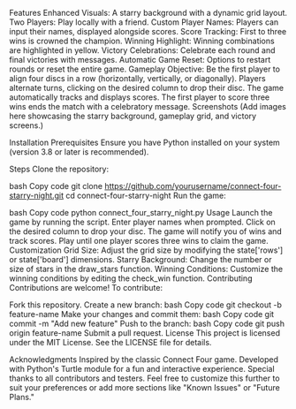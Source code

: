 Features
Enhanced Visuals: A starry background with a dynamic grid layout.
Two Players: Play locally with a friend.
Custom Player Names: Players can input their names, displayed alongside scores.
Score Tracking: First to three wins is crowned the champion.
Winning Highlight: Winning combinations are highlighted in yellow.
Victory Celebrations: Celebrate each round and final victories with messages.
Automatic Game Reset: Options to restart rounds or reset the entire game.
Gameplay
Objective: Be the first player to align four discs in a row (horizontally, vertically, or diagonally).
Players alternate turns, clicking on the desired column to drop their disc.
The game automatically tracks and displays scores.
The first player to score three wins ends the match with a celebratory message.
Screenshots
(Add images here showcasing the starry background, gameplay grid, and victory screens.)

Installation
Prerequisites
Ensure you have Python installed on your system (version 3.8 or later is recommended).

Steps
Clone the repository:

bash
Copy code
git clone https://github.com/yourusername/connect-four-starry-night.git
cd connect-four-starry-night
Run the game:

bash
Copy code
python connect_four_starry_night.py
Usage
Launch the game by running the script.
Enter player names when prompted.
Click on the desired column to drop your disc.
The game will notify you of wins and track scores.
Play until one player scores three wins to claim the game.
Customization
Grid Size: Adjust the grid size by modifying the state['rows'] or state['board'] dimensions.
Starry Background: Change the number or size of stars in the draw_stars function.
Winning Conditions: Customize the winning conditions by editing the check_win function.
Contributing
Contributions are welcome! To contribute:

Fork this repository.
Create a new branch:
bash
Copy code
git checkout -b feature-name
Make your changes and commit them:
bash
Copy code
git commit -m "Add new feature"
Push to the branch:
bash
Copy code
git push origin feature-name
Submit a pull request.
License
This project is licensed under the MIT License. See the LICENSE file for details.

Acknowledgments
Inspired by the classic Connect Four game.
Developed with Python's Turtle module for a fun and interactive experience.
Special thanks to all contributors and testers.
Feel free to customize this further to suit your preferences or add more sections like "Known Issues" or "Future Plans."









